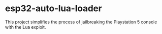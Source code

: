# esp32-auto-lua-loader
This project simplifies the process of jailbreaking the Playstation 5 console with the Lua exploit.